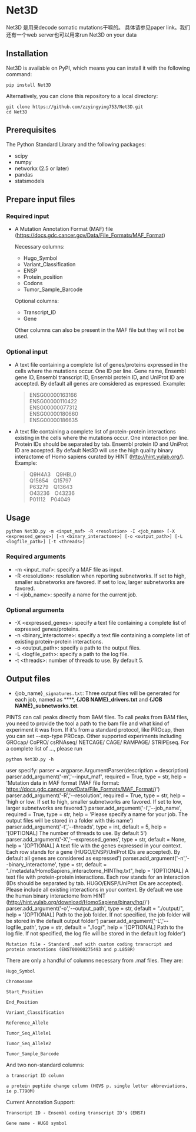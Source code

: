 # Net3D
Net3D 是用来decode somatic mutations干嘛的。 具体请参见paper link。我们还有一个web server也可以用来run Net3D on your data

## Installation
Net3D is available on PyPI, which means you can install it with the following command:

	pip install Net3D

Alternatively, you can clone this repository to a local directory:

	git clone https://github.com/zzyingying753/Net3D.git
	cd Net3D

## Prerequisites
The Python Standard Library and the following packages:
- scipy
- numpy
- networkx (2.5 or later)
- pandas
- statsmodels

## Prepare input files
### Required input
- A Mutation Annotation Format (MAF) file (https://docs.gdc.cancer.gov/Data/File_Formats/MAF_Format)

	Necessary columns:
	<ul>
	<li>Hugo_Symbol</li>
	<li>Variant_Classification</li>
	<li>ENSP</li>
	<li>Protein_position</li>
	<li>Codons</li>
	<li>Tumor_Sample_Barcode</li>
	</ul>
	
	Optional columns:
	<ul>
	<li>Transcript_ID</li>
	<li>Gene</li>
	</ul>

	Other columns can also be present in the MAF file but they will not be used. 

### Optional input
- A text file containing a complete list of genes/proteins expressed in the cells where the mutations occur. One ID per line. Gene name, Ensembl gene ID, Ensembl transcript ID, Ensembl protein ID, and UniProt ID are accepted. By default all genes are considered as expressed. Example:

	>ENSG00000163166<br>
	>ENSG00000110422<br>
	>ENSG00000077312<br>
	>ENSG00000180660<br>
	>ENSG00000186635<br>

- A text file containing a complete list of protein-protein interactions existing in the cells where the mutations occur. One interaction per line. Protein IDs should be separated by tab. Ensembl protein ID and UniProt ID are accepted. By default Net3D will use the high quality binary interactome of Homo sapiens curated by HINT (http://hint.yulab.org/). Example:

	>Q9H4A3&emsp;Q9HBL0<br>
	>Q15654&emsp;Q15797<br>
	>P63279&emsp;Q13643<br>
	>O43236&emsp;O43236<br>
	>P01112&emsp;P04049<br>

## Usage

	python Net3D.py -m <input_maf> -R <resolution> -I <job_name> [-X <expressed_genes>] [-n <binary_interactome>] [-o <output_path>] [-L <logfile_path>] [-t <threads>]

### Required arguments
- -m <input_maf>: specify a MAF file as input.
- -R \<resolution>: resolution when reporting subnetworks. If set to high, smaller subnetworks are favored. If set to low, larger subnetworks are favored.
- -I <job_name>: specify a name for the current job.

### Optional arguments
- -X <expressed_genes>: specify a text file containing a complete list of expressed genes/proteins.
- -n <binary_interactome>: specify a text file containing a complete list of existing protein-protein interactions. 
- -o <output_path>: specify a path to the output files. 
- -L <logfile_path>: specify a path to the log file.
- -t \<threads>: number of threads to use. By default 5.

## Output files
- {job_name}`_signatures.txt`:
Three output files will be generated for each job, named as ****, **{JOB NAME}_drivers.txt** and **{JOB NAME}_subnetworks.txt**.


PINTS can call peaks directly from BAM files. To call peaks from BAM files, you need to provide the tool a path to the bam file and what kind of experiment it was from. If it's from a standard protocol, like PROcap, then you can set --exp-type PROcap. Other supported experiments including GROcap/ CoPRO/ csRNAseq/ NETCAGE/ CAGE/ RAMPAGE/ STRIPEseq. For a complete list of ..., please run

	python Net3D.py -h
user specify:
parser = argparse.ArgumentParser(description = description)
	parser.add_argument('-m','--input_maf', required = True, type = str, help = 'Mutation data in MAF format (MAF file format: https://docs.gdc.cancer.gov/Data/File_Formats/MAF_Format/)')
	parser.add_argument('-R','--resolution', required = True, type = str, help = 'high or low. If set to high, smaller subnetworks are favored. If set to low, larger subnetworks are favored.')
	parser.add_argument('-I','--job_name', required = True, type = str, help = 'Please specify a name for your job. The output files will be stored in a folder with this name')
	parser.add_argument('-t','--threads', type = int, default = 5, help = '[OPTIONAL] The number of threads to use. By default 5')
	parser.add_argument('-X','--expressed_genes', type = str, default = None, help = '[OPTIONAL] A text file with the genes expressed in your context. Each row stands for a gene (HUGO/ENSP/UniProt IDs are accepted). By default all genes are considered as expressed')
	parser.add_argument('-n','--binary_interactome', type = str, default = "./metadata/HomoSapiens_interactome_HINThq.txt", help = '[OPTIONAL] A text file with protein-protein interactions. Each row stands for an interaction (IDs should be separated by tab. HUGO/ENSP/UniProt IDs are accepted). Please include all existing interactions in your context. By default we use the human binary interactome from HINT (http://hint.yulab.org/download/HomoSapiens/binary/hq/)')
	parser.add_argument('-o','--output_path', type = str, default = "./output/", help = '[OPTIONAL] Path to the job folder. If not specified, the job folder will be stored in the default output folder')
	parser.add_argument('-L','--logfile_path', type = str, default = "./log/", help = '[OPTIONAL] Path to the log file. If not specified, the log file will be stored in the default log folder')
	
	Mutation file - Standard .maf with custom coding transcript and protein annotations (ENST00000275493 and p.L858R)

There are only a handful of columns necessary from .maf files. They are:

	Hugo_Symbol

	Chromosome
	
	Start_Position
	
	End_Position
	
	Variant_Classification
	
	Reference_Allele
	
	Tumor_Seq_Allele1
	
	Tumor_Seq_Allele2
	
	Tumor_Sample_Barcode
And two non-standard columns:

	a transcript ID column
	
	a protein peptide change column (HGVS p. single letter abbreviations, ie p.T790M)
Current Annotation Support:

	Transcript ID - Ensembl coding transcript ID's (ENST)

	Gene name - HUGO symbol
